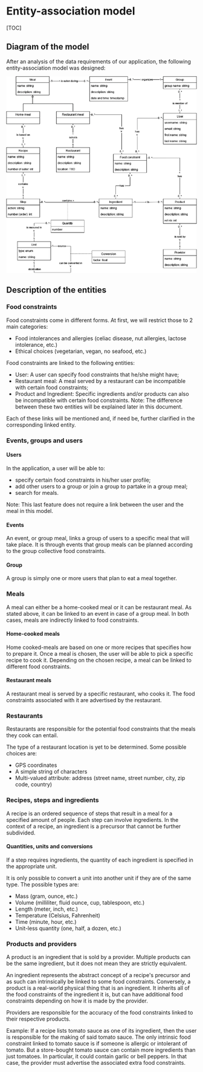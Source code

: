# Entity-association model

[TOC]

## Diagram of the model

After an analysis of the data requirements of our application, the following entity-association model was designed:

![](entity-association-model.drawio.png)

## Description of the entities

### Food constraints

Food constraints come in different forms. At first, we will restrict those to 2 main categories:

- Food intolerances and allergies (celiac disease, nut allergies, lactose intolerance, etc.)
- Ethical choices (vegetarian, vegan, no seafood, etc.)

Food constraints are linked to the following entities:

- User: A user can specify food constraints that he/she might have;
- Restaurant meal: A meal served by a restaurant can be incompatible with certain food constraints;
- Product and Ingredient: Specific ingredients and/or products can also be incompatible with certain food constraints.
  Note: The difference between these two entities will be explained later in this document.

Each of these links will be mentioned and, if need be, further clarified in the corresponding linked entity.

### Events, groups and users

#### Users

In the application, a user will be able to:

- specify certain food constraints in his/her user profile;
- add other users to a group or join a group to partake in a group meal;
- search for meals.

Note: This last feature does not require a link between the user and the meal in this model.

#### Events

An event, or group meal, links a group of users to a specific meal that will take place. It is through events that group meals can be planned according to the group collective food constraints.

#### Group

A group is simply one or more users that plan to eat a meal together.

### Meals

A meal can either be a home-cooked meal or it can be restaurant meal. As stated above, it can be linked to an event in case of a group meal. In both cases, meals are indirectly linked to food constraints.

#### Home-cooked meals

Home cooked-meals are based on one or more recipes that specifies how to prepare it. Once a meal is chosen, the user will be able to pick a specific recipe to cook it. Depending on the chosen recipe, a meal can be linked to different food constraints.

#### Restaurant meals

A restaurant meal is served by a specific restaurant, who cooks it. The food constraints associated with it are advertised by the restaurant.

### Restaurants

Restaurants are responsible for the potential food constraints that the meals they cook can entail.

The type of a restaurant location is yet to be determined. Some possible choices are:

- GPS coordinates
- A simple string of characters
- Multi-valued attribute: address (street name, street number, city, zip code, country)

### Recipes, steps and ingredients

A recipe is an ordered sequence of steps that result in a meal for a specified amount of people. Each step can involve ingredients. In the context of a recipe, an ingredient is a precursor that cannot be further subdivided.

#### Quantities, units and conversions

If a step requires ingredients, the quantity of each ingredient is specified in the appropriate unit.

It is only possible to convert a unit into another unit if they are of the same type. The possible types are:

- Mass (gram, ounce, etc.)
- Volume (milliliter, fluid ounce, cup, tablespoon, etc.)
- Length (meter, inch, etc.)
- Temperature (Celsius, Fahrenheit)
- Time (minute, hour, etc.)
- Unit-less quantity (one, half, a dozen, etc.)

### Products and providers

A product is an ingredient that is sold by a provider. Multiple products can be the same ingredient, but it does not mean they are strictly equivalent.

An ingredient represents the abstract concept of a recipe's precursor and as such can intrinsically be linked to some food constraints. Conversely, a product is a real-world physical thing that is an ingredient. It inherits all of the food constraints of the ingredient it is, but can have additional food constraints depending on how it is made by the provider.

Providers are responsible for the accuracy of the food constraints linked to their respective products.

Example: If a recipe lists tomato sauce as one of its ingredient, then the user is responsible for the making of said tomato sauce. The only intrinsic food constraint linked to tomato sauce is if someone is allergic or intolerant of tomato. But a store-bought tomato sauce can contain more ingredients than just tomatoes. In particular, it could contain garlic or bell peppers. In that case, the provider must advertise the associated extra food constraints.